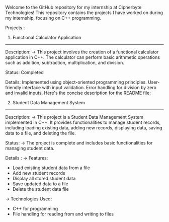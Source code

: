 
Welcome to the GitHub repository for my internship at Cipherbyte Technologies! This repository contains the projects I have worked on during my internship, focusing on C++ programming.

Projects :

1. Functional Calculator Application
-----------------------------------------------
Description: 
-> This project involves the creation of a functional calculator application in C++. The calculator can perform basic arithmetic operations such as addition, subtraction, multiplication, and division.

Status: Completed

Details:
Implemented using object-oriented programming principles.
User-friendly interface with input validation.
Error handling for division by zero and invalid inputs.
Here's the concise description for the README file:

2. Student Data Management System
------------------------------------------------
Description:
-> This project is a Student Data Management System implemented in C++. It provides functionalities to manage student records, including loading existing data, adding new records, displaying data, saving data to a file, and deleting the file.

Status:
-> The project is complete and includes basic functionalities for managing student data.

Details :
-> Features:
  - Load existing student data from a file
  - Add new student records
  - Display all stored student data
  - Save updated data to a file
  - Delete the student data file

-> Technologies Used:
  - C++ for programming
  - File handling for reading from and writing to files
